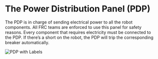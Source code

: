 # The Power Distribution Panel (PDP)

The PDP is in charge of sending electrical power to all the robot components. All FRC teams are enforced to use this panel for safety reasons. Every component that requires electricity must be connected to the PDP. If there’s a short on the robot, the PDP will trip the corresponding breaker automatically.

![PDP with Labels](http://khengineering.github.io/RoboRio/controls/Images/pdpinfo.png)
